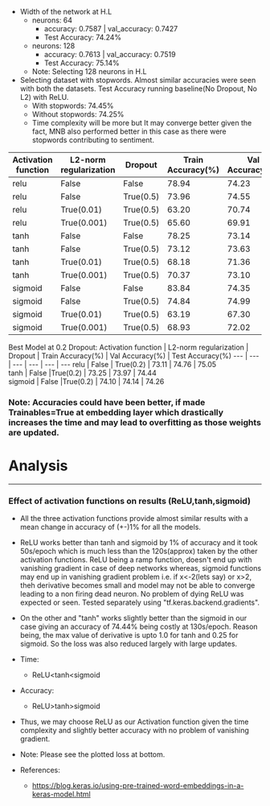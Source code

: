 <!-- input:  [batchsize,textsize]-[256,24]
embedding: [batchsize,textsize,vecsize]-(256,24,350)
flatten (Flatten)->(None, 8400)  
Dense(None,120)
Dropout(None,120)
output_dense(None,2) -->
- Width of the network at H.L
    - neurons: 64 
        - accuracy: 0.7587 | val_accuracy: 0.7427
        - Test Accuracy: 74.24%
    - neurons: 128
        - accuracy: 0.7613 | val_accuracy: 0.7519
        - Test Accuracy: 75.14%
    - Note: Selecting 128 neurons in H.L
- Selecting dataset with stopwords. Almost similar accuracies were seen with both the datasets. Test Accuracy running baseline(No Dropout, No L2) with ReLU.
    - With stopwords: 74.45%
    - Without stopwords: 74.25%
    - Time complexity will be more but It may converge better given the fact, MNB also performed better in this case as there were stopwords contributing to sentiment.

Activation function | L2-norm regularization | Dropout | Train Accuracy(%) | Val Accuracy(%) | Test Accuracy(%)
--- | --- | --- | --- | --- | ---
relu | False | False | 78.94 | 74.23 | 74.31
relu | False | True(0.5) | 73.96 | 74.55 | 74.86    
relu | True(0.01) | True(0.5) | 63.20 | 70.74 | 70.55
relu | True(0.001) | True(0.5) | 65.60 | 69.91 | 69.90
tanh | False |False | 78.25 | 73.14 | 73.26
tanh | False |True(0.5) | 73.12 | 73.63 | 73.64    
tanh | True(0.01) | True(0.5) | 68.18 | 71.36 | 71.32
tanh | True(0.001) | True(0.5) | 70.37|  73.10 | 72.82
sigmoid | False | False | 83.84 | 74.35 | 74.18
sigmoid | False | True(0.5) | 74.84 | 74.99 | 74.45
sigmoid | True(0.01) | True(0.5) | 63.19 | 67.30 | 67.17
sigmoid | True(0.001) | True(0.5) | 68.93 | 72.02 | 71.92

Best Model at 0.2 Dropout:
Activation function | L2-norm regularization | Dropout | Train Accuracy(%) | Val Accuracy(%) | Test Accuracy(%)
--- | --- | --- | --- | --- | ---
relu | False | True(0.2) | 73.11 | 74.76 | 75.05   
tanh | False |True(0.2) | 73.25 | 73.97 | 74.44  
sigmoid | False |True(0.2) | 74.10 | 74.14 | 74.26      

### Note: Accuracies could have been better, if made Trainables=True at embedding layer which drastically increases the time and may lead to overfitting as those weights are updated.

# Analysis
__________________________________________
### Effect of activation functions on results (ReLU,tanh,sigmoid)

- All the three activation functions provide almost similar results with a mean change in accuracy of (+-)1% for all the models.
- ReLU works better than tanh and sigmoid by 1% of accuracy and it took 50s/epoch which is much less than the 120s(approx) taken by the other activation functions.
        ReLU being a ramp function, doesn't end up with vanishing gradient in case of deep networks whereas, sigmoid functions may end up in vanishing gradient problem i.e. if x<-2(lets say) or x>2, theh derivative becomes small and model may not be able to converge leading to a non firing dead neuron. No problem of dying ReLU was expected or seen. Tested separately using "tf.keras.backend.gradients".
- On the other and "tanh" works slightly better than the sigmoid in our case giving an accuracy of 74.44% being costly at 130s/epoch. Reason being, the max value of derivative is upto 1.0 for tanh and 0.25 for sigmoid. So the loss was also reduced largely with large updates. 
- Time:
    - ReLU<tanh<sigmoid
- Accuracy:
    - ReLU>tanh>sigmoid
- Thus, we may choose ReLU as our Activation function given the time complexity and slightly better accuracy with no problem of vanishing gradient.
- Note: Please see the plotted loss at bottom.


- References:
    - https://blog.keras.io/using-pre-trained-word-embeddings-in-a-keras-model.html
<!-- 


66% positive relu 90% neg  78
71% positive tanh 88    79.2
67% positive sig 92 79.5 -->
